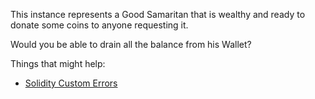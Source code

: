 This instance represents a Good Samaritan that is wealthy and ready to donate some coins to anyone requesting it.

Would you be able to drain all the balance from his Wallet?

Things that might help:

- [Solidity Custom Errors](https://blog.soliditylang.org/2021/04/21/custom-errors/)